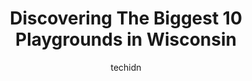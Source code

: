 ---
layout: ampstory
image: https://i0.wp.com/paketmu.com/wp-content/uploads/2023/06/james-madison-park-0-in-wisconsin-1686367856.jpeg?resize=640,853
author: techidn
featured: false
description: Explore the diverse Playground scene in Wisconsin, home to an incredible selection of 10 establishments catering to every taste. Whether youre in search of iconic favorites or undiscovered 
title: Discovering The Biggest 10 Playgrounds in Wisconsin
cover:
   title: Discovering The Biggest 10 Playgrounds in Wisconsin
   subtitle: RICKPATE
   background: https://paketmu.com/wp-content/uploads/2023/06/james-madison-park-0-in-wisconsin-1686367856.jpeg

pages: 
 - layout: thirds
   top: <h1>#1 Lakeside Park</h1>
   bottom: "<p>The rain could not keep us from Art on the Island 😃 Turns out, it really wasnt raining that much and I was very glad we decided to go.Lakeside Park is most definitely</p>"
   background: https://paketmu.com/wp-content/uploads/2023/06/james-madison-park-1-in-wisconsin-1686367857.jpeg
   backgroundblur: true
 - layout: thirds
   top: <h1>#2 James Madison Park</h1>
   bottom: "<p>Nice, Nice, Nice park. Kids played on beach front while we relaxed on a nearby bench. Many walkers, bikers, families, sunbathers, musicians all kinds of people enjoying t</p>"
   background: https://paketmu.com/wp-content/uploads/2023/06/james-madison-park-2-in-wisconsin-1686367858.jpeg
   cta:
      link: https://paketmu.com/discovering-the-biggest-10-playgrounds-in-wisconsin/
      text: Discovering The Biggest 10 Playgrounds in Wisconsin
 - layout: thirds
   top: <h1>#3 Kaylas Playground</h1>
   bottom: "<p>We took my son here last month as Id been searching different places for him to interact with other kids. It was thee perfect day!! It wasnt too cold and other kids</p>"
   background: https://paketmu.com/wp-content/uploads/2023/06/james-madison-park-3-in-wisconsin-1686367858.jpeg
   cta:
      link: https://paketmu.com/discovering-the-biggest-10-playgrounds-in-wisconsin/
      text: Discovering The Biggest 10 Playgrounds in Wisconsin
 - layout: thirds
   top: <h1>#4 Kenosha Dream Playground</h1>
   bottom: "<p>2820 14th Ave, Kenosha, WI 53140, United States</p>"
   background: https://plus.unsplash.com/premium_photo-1664640458616-3c74f8cb4589?ixlib=rb-4.0.3&ixid=MnwxMjA3fDB8MHxwaG90by1wYWdlfHx8fGVufDB8fHx8&auto=format&fit=crop&w=640&h=853&q=80
   cta:
      link: https://paketmu.com/discovering-the-biggest-10-playgrounds-in-wisconsin/
      text: Discovering The Biggest 10 Playgrounds in Wisconsin
 - layout: thirds
   top: <h1>#5 Klode Park</h1>
   bottom: "<p>5960 N Lake Dr, Whitefish Bay, WI 53217, United States</p>"
   background: https://images.unsplash.com/photo-1608411404720-c8f0417bcdba?ixlib=rb-4.0.3&ixid=MnwxMjA3fDB8MHxwaG90by1wYWdlfHx8fGVufDB8fHx8&auto=format&fit=crop&w=640&h=853&q=80
   cta:
      link: https://paketmu.com/discovering-the-biggest-10-playgrounds-in-wisconsin/
      text: Discovering The Biggest 10 Playgrounds in Wisconsin
 - layout: thirds
   top: <h1>#6 Swing Park</h1>
   bottom: "<p>1737 N Water St, Milwaukee, WI 53202, United States</p>"
   background: https://images.unsplash.com/photo-1510906594845-bc082582c8cc?ixlib=rb-4.0.3&ixid=MnwxMjA3fDB8MHxwaG90by1wYWdlfHx8fGVufDB8fHx8&auto=format&fit=crop&w=640&h=853&q=80
   cta:
      link: https://paketmu.com/discovering-the-biggest-10-playgrounds-in-wisconsin/
      text: Discovering The Biggest 10 Playgrounds in Wisconsin
 - layout: thirds
   top: <h1>#7 Frame Park</h1>
   bottom: "<p>1200 Frame Park Dr, Waukesha, WI 53186, United States</p>"
   background: https://images.unsplash.com/photo-1552083974-186346191183?ixlib=rb-4.0.3&ixid=MnwxMjA3fDB8MHxwaG90by1wYWdlfHx8fGVufDB8fHx8&auto=format&fit=crop&w=640&h=853&q=80
   cta:
      link: https://paketmu.com/discovering-the-biggest-10-playgrounds-in-wisconsin/
      text: Discovering The Biggest 10 Playgrounds in Wisconsin
 - layout: thirds
   middle: Continue reading...
   background: https://images.unsplash.com/photo-1546497974-b213c9efb599?ixlib=rb-4.0.3&ixid=MnwxMjA3fDB8MHxwaG90by1wYWdlfHx8fGVufDB8fHx8&auto=format&fit=crop&w=640&h=853&q=80
   cta:
      link: https://paketmu.com/discovering-the-biggest-10-playgrounds-in-wisconsin/
      text: Discovering The Biggest 10 Playgrounds in Wisconsin
      
---